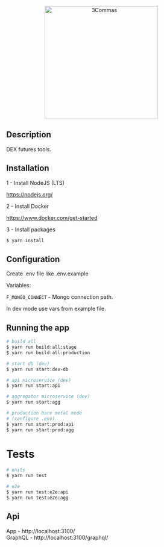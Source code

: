 <p style='text-align: center'>
  <img alt="3Commas" src="https://3commas.io/assets/bittrix_landing/logo-dc9cce06dcd7724e67eba910fdd0c93da89a13d3cd628f180fb689823fa9d0cc.svg" width='300px'>
</p>

## Description

DEX futures tools.

## Installation

1 - Install NodeJS (LTS)

https://nodejs.org/

2 - Install Docker

https://www.docker.com/get-started

3 - Install packages

```bash
$ yarn install
```

## Configuration

Create .env file like .env.example

Variables:

`F_MONGO_CONNECT` - Mongo connection path. 

In dev mode use vars from example file.

## Running the app

```bash
# build all
$ yarn run build:all:stage
$ yarn run build:all:production

# start db (dev)
$ yarn run start:dev-db

# api microservice (dev)
$ yarn run start:api

# aggregator microservice (dev)
$ yarn run start:agg

# production bare metal mode
# (configure .env)
$ yarn run start:prod:api
$ yarn run start:prod:agg
```

# Tests

```bash
# units
$ yarn run test

# e2e
$ yarn run test:e2e:api
$ yarn run test:e2e:agg
```

## Api

App - http://localhost:3100/  
GraphQL - http://localhost:3100/graphql/
